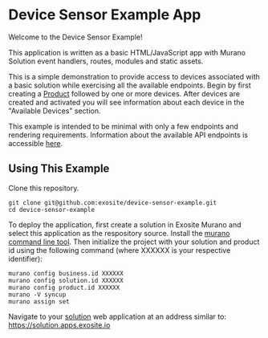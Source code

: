 Device Sensor Example App
==================

Welcome to the Device Sensor Example!

This application is written as a basic HTML/JavaScript app with Murano Solution event handlers, routes, modules and static assets.

This is a simple demonstration to provide access to devices associated with a basic solution while exercising all the available endpoints.  Begin by first creating a [Product](https://www.exosite.io/business/products) followed by one or more devices. After devices are created and activated you will see information about each device in the "Available Devices" section.

This example is intended to be minimal with only a few endpoints and rendering requirements.
Information about the available API endpoints is accessible [here](/docs).


Using This Example
------------------

Clone this repository.

```
git clone git@github.com:exosite/device-sensor-example.git
cd device-sensor-example
```

To deploy the application, first create a solution in Exosite Murano and select this application as the respository source.  Install the [murano command line tool](https://github.com/exosite/MuranoCLI). Then initialize the project with your solution and product id using the following command (where XXXXXX is your respective identifier):
```
murano config business.id XXXXXX
murano config solution.id XXXXXX
murano config product.id XXXXXX
murano -V syncup
murano assign set
```

Navigate to your [solution](https://www.exosite.io/business/solutions) web application at an address similar to:
https://solution.apps.exosite.io
